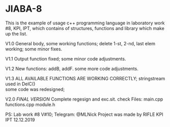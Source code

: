 # JIABA-8
This is the example of usage c++ programming language in laboratory work #8, KPI, IPT, which contains of structures, functions and library which make up the list.

V1.0
    General body, some working functions;
    delete 1-st, 2-nd, last elem working;
    some minor fixes.

V1.1
    Output function fixed;
    some minor code adjustments.

V1.2
    New functions: addB, addF.
    some more code adjustments.

V1.3
    ALL AVAILABLE FUNCTIONS ARE WORKING CORRECTLY;
    stringstream used in DelC()    
    some code was redesigned;

V2.0
    *FINAL VERSION*
    Complete regesign and exc.sit. check
    Files: main.cpp
           functions.cpp
           module.h

PS: Lab work #8 V#10;
    Telegram: @MLNick
    Project was made by RIFLE
    KPI IPT 12.12.2019
    
